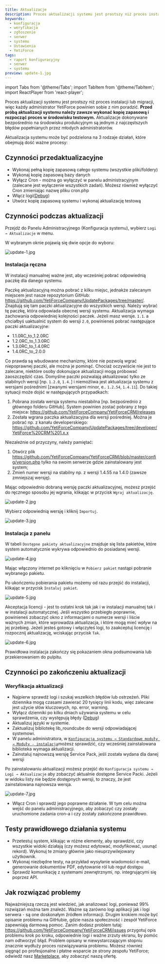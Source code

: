```yaml
---
title: Aktualizacje
description: Proces aktualizacji systemu jest prostszy niż proces instalacji lub migracji, więc każdy administrator YetiForce powinien sobie z nim poradzić.
keywords:
  - konfiguracja
  - weryfikacja
  - zgłoszenie
  - serwer
  - systemu
  - Ustawienia
  - YetiForce
tags:
  - raport konfiguracyjny
  - serwer
  - systemu
preview: update-1.jpg
---
```


import Tabs from '@theme/Tabs';
import TabItem from '@theme/TabItem';
import ReactPlayer from 'react-player';

Proces aktualizacji systemu jest prostszy niż proces instalacji lub migracji, więc każdy administrator YetiForce powinien sobie z nim poradzić. **Przed próbą aktualizacji systemu należy zawsze wykonać kopię zapasową i rozpocząć proces w środowisku testowym.** Aktualizacje dokonywane bezpośrednio na środowisku produkcyjnym są jednym z najczęstszych błędów popełnianych przez młodych administratorów.

<Tabs groupId="zhh7fxZ293w">
    <TabItem value="youtube-zhh7fxZ293w" label="🎬 YouTube">
        <ReactPlayer
            url="https://www.youtube.com/watch?v=zhh7fxZ293w"
            width="100%"
            height="500px"
            controls={true}
        />
    </TabItem>
    <TabItem value="yetiforce-zhh7fxZ293w" label="🎥 YetiForce TV">
        <ReactPlayer url="/video/system-update.mp4" width="100%" height="500px" controls={true} />
    </TabItem>
</Tabs>

Aktualizacja systemu może być podzielona na 3 rodzaje działań, które obejmują dość ważne procesy:

## Czynności przedaktualizacyjne

- Wykonaj pełną kopię zapasową całego systemu (wszystkie pliki/foldery)
- Wykonaj kopię zapasową bazy danych
- Wyłącz Cron - można go wyłączyć w panelu administracyjnym (zalecane jest wyłączenie wszystkich zadań). Możesz również wyłączyć Cron zmieniając nazwę pliku cron.php
- Włącz logi([Debug](/developer-guides/debug#podsumowanie))
- Utwórz kopię zapasową systemu i wykonaj aktualizację testową

## Czynności podczas aktualizacji

Przejdź do Panelu Administracyjnego (Konfiguracja systemu), wybierz `Logi → Aktualizacje` w menu.

W wybranym oknie pojawią się dwie opcje do wyboru:

![update-1.jpg](update-1.jpg)

### Instalacja ręczna

W instalacji manualnej ważne jest, aby wcześniej pobrać odpowiednią paczkę dla danego systemu.

Paczkę aktualizacyjną można pobrać z kilku miejsc, jednakże zalecanym miejscem jest nasze repozytorium GitHub: https://github.com/YetiForceCompany/UpdatePackages/tree/master/. Znajdują się tam paczki aktualizacyjne do wszystkich wersji. Należy wybrać tę paczkę, która odpowiada obecnej wersji systemu. Aktualizacja wymaga zachowania odpowiedniej kolejności paczek. Jeżeli masz wersje. `1.1`. a chciałbyś uaktualnić system do wersji `2.0`, powinieneś pobrać następujące paczki aktualizacyjne:

- 1.1.0RC_to_1.2.0RC
- 1.2.0RC_to_1.3.0RC
- 1.3.0RC_to_1.4.0RC
- 1.4.0RC_to_2.0.0

Co prawda są wbudowane mechanizmy, które nie pozwolą wgrać niepoprawnej paczki, ale można je pominąć. Chociaż oczywiście nie jest to zalecane, niektóre osoby dokonujące aktualizacji mogą próbować zaoszczędzić czas. Domyślne paczki pozwalają aktualizować tylko ze stabilnych wersji [np. `1.2.0`, `1.4.`] i niemożliwa jest aktualizacja systemu z wersjami pośrednimi [zwanymi wersjami minor, e.. `1.2.54`, `1.4.11`]. Do takiej sytuacji może dojść w następujących przypadkach:

1. Pobrana została wersja systemu niestabilna [np. bezpośrednio z głównego folderu GitHub]. System powinien zostać pobrany z tego miejsca: https://github.com/YetiForceCompany/YetiForceCRM/releases
2. Została wgrana paczka aktualizacyjna dla wersji pośredniej. Można je pobrać np. z kanału developerskiego: https://github.com/YetiForceCompany/UpdatePackages/tree/developer/YetiForce%20CRM%201.x.x

Niezależnie od przyczyny, należy pamiętać:

1. Otwórz plik https://github.com/YetiForceCompany/YetiForceCRM/blob/master/config/version.php tylko na swoim serwerze gdzie zainstalowany jest system;
2. Zmień numer wersji na stabilny np. z wersji 1.4.55 na 1.4.0 (zawsze zmniejszaj wersję).

Mając odpowiednio dobraną wersję paczki aktualizacyjnej, możesz przejść do ręcznego sposobu jej wgrania, klikając w przycisk `Wgraj aktualizację`.

![update-2.jpg](update-2.jpg)

Wybierz odpowiednią wersję i kliknij `Importuj`.

![update-3.jpg](update-3.jpg)

### Instalacja z panelu

W tabeli `Dostępne pakiety aktualizacyjne` znajduje się lista pakietów, które system automatycznie wykrywa odpowiednio do posiadanej wersji.

![update-4.jpg](update-4.jpg)

Mając włączony internet po kliknięciu w `Pobierz pakiet` nastąpi pobranie wybranego pakietu.

Po ukończeniu pobierania pakietu możemy od razu przejść do instalacji, klikając w przycisk `Instaluj pakiet`.

![update-5.jpg](update-5.jpg)

Akceptacja licencji - jest to ostatni krok tak jak i w instalacji manualnej tak i w instalacji automatycznej. Jeśli wszystko przebiegło poprawnie, powinieneś zobaczyć okno z informacjami o numerze wersji i liście ważnych zmian, które wprowadza aktualizacja, i które mogą mieć wpływ na jej przebieg. Jeżeli jesteś gotowy i włączyłeś logi, to zaakceptuj licencję i rozpocznij aktualizację, wciskając przycisk `Tak`.

![update-6.jpg](update-6.jpg)

Prawidłowa instalacja zakończy się pokazaniem okna podsumowania lub przekierowaniem do pulpitu.

## Czynności po zakończeniu aktualizacji

### Weryfikacja aktualizacji

- Najpierw sprawdź logi i szukaj wszelkich błędów lub ostrzeżeń. Pliki dziennika mogą czasami zawierać 20 tysięcy linii kodu, więc zalecane jest użycie słów kluczowych, np. error, warning.
- Wyłącz dzienniki po kilku dniach używania systemu w celu sprawdzenia, czy występują błędy ([Debug](/developer-guides/debug#podsumowanie))
- Aktualizuj języki w systemie.
- Zaktualizuj bibliotekę lib_roundcube do wersji odpowiadającej systemowi.
- W panelu administratora, w [`Konfiguracja systemu → Standardowe moduły → Moduły - instalacja`](/administrator-guides/standard-modules/modules-installation/)możesz sprawdzić, czy wcześniej zainstalowana biblioteka wymaga aktualizacji.
- Zainstaluj najnowszą wersję Service Pack, jeśli została wydana dla danej wersji

Po zainstalowaniu aktualizacji możesz przejść do `Konfiguracja systemu → Logi → Aktualizacje` aby zobaczyć aktualnie dostępne Service Packi. Jeżeli w widoku listy nie będzie dostępnych wersji, to znaczy, że jest zainstalowana najnowsza wersja.

![update-7.jpg](update-7.jpg)

- Włącz Cron i sprawdź jego poprawne działanie. W tym celu można wejść do panelu administracyjnego, aby zobaczyć czy zostały uruchomione zadania cron-a i czy zostały zakończone prawidłowo.

## Testy prawidłowego działania systemu

- Przetestuj system, klikając w różne elementy, aby sprawdzić, czy wszystkie widoki działają (czy możesz edytować, modyfikować, usunąć rekord). Wykonuj te zmiany głównie jako nieuprzywilejowany użytkownik.
- Wykonaj niezbędne testy, na przykład wysyłanie wiadomości e-mail, generowanie dokumentów PDF, edytowanie ról lub reguł dostępu
- Sprawdź komunikację z systemami zewnętrznymi, np. integrującymi się poprzez API.

## Jak rozwiązać problemy

Najważniejszą rzeczą jest wiedzieć, jak analizować logi, ponieważ 99% rozwiązań można tam znaleźć. Ważne są zarówno logi aplikacji jak i logi serwera - są one doskonałym źródłem informacji. Drugim krokiem może być opisanie problemu na GitHubie, gdzie nasza społeczność i zespół YetiForce zapewniają darmową pomoc. Zanim dodasz problem tutaj: https://github.com/YetiForceCompany/YetiForceCRM/issues przygotuj opis problemu krok po kroku, odpowiednie logi i ważne zrzuty ekranu, by pomóc nam odtworzyć błąd. Problem opisany w niewystarczającym stopniu znacznie wydłuży proces rozwiązywania problemu. Możesz również sięgnąć po profesjonalne i płatne wsparcie ze strony zespołu YetiForce; odwiedź nasz [Marketplace](https://yetiforce.com/pl/uslugi/wsparcie-techniczne-i-biznesowe.html), aby zobaczyć naszą ofertę.
